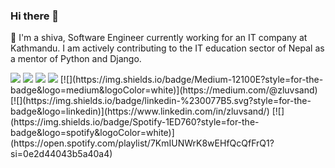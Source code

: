 ### Hi there 👋
🔭 I'm a shiva, Software Engineer currently working for an IT company at Kathmandu. I am actively contributing to the IT education sector of Nepal as a mentor of Python and Django.

<img src="https://github-readme-stats.vercel.app/api?username=ShivaBsnt&show_icons=true"/>
<img src="https://github-readme-stats.vercel.app/api/top-langs?username=ShivaBsnt"/>
<img src="https://github-readme-stats.vercel.app/api/top-langs?username=ShivaBsnt&layout=compact"/>
<img src="https://github-readme-streak-stats.herokuapp.com/?user=ShivaBSnt"/>
[![](https://img.shields.io/badge/Medium-12100E?style=for-the-badge&logo=medium&logoColor=white)](https://medium.com/@zluvsand)
[![](https://img.shields.io/badge/linkedin-%230077B5.svg?style=for-the-badge&logo=linkedin)](https://www.linkedin.com/in/zluvsand/)
[![](https://img.shields.io/badge/Spotify-1ED760?style=for-the-badge&logo=spotify&logoColor=white)](https://open.spotify.com/playlist/7KmIUNWrK8wEHfQcQfFrQ1?si=0e2d44043b5a40a4)
<!--
**ShivaBsnt/ShivaBsnt** is a ✨ _special_ ✨ repository because its `README.md` (this file) appears on your GitHub profile.

Here are some ideas to get you started:


- 🌱 I’m currently learning ...
- 👯 I’m looking to collaborate on ...
- 🤔 I’m looking for help with ...
- 💬 Ask me about ...
- 📫 How to reach me: ...
- 😄 Pronouns: ...
- ⚡ Fun fact: ...
-->
